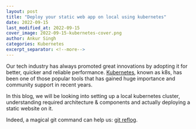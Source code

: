 ```yaml
---
layout: post
title: "Deploy your static web app on local using kubernetes"
date: 2022-09-15
last_modified_at: 2022-09-15
cover_image: 2022-09-15-kubernetes-cover.png
author: Ankur Singh
categories: Kubernetes
excerpt_separator: <!--more-->
---
```


Our tech industry has always promoted great innovations by adopting it for better, quicker and reliable performance. [Kubernetes](https://kubernetes.io/), known as k8s, has been one of those popular tools that has gained huge importance and community support in recent years.

In this blog, we will be looking into setting up a local kubernetes cluster, understanding required architecture & components and actually deploying a static website on it.

<!--more-->

Indeed, a magical git command can help us: [git reflog](https://git-scm.com/docs/git-reflog). 
